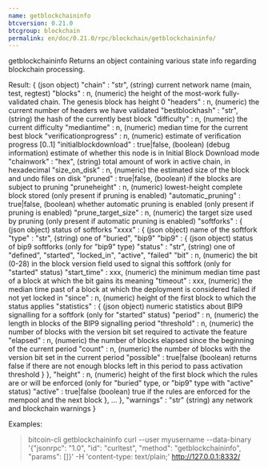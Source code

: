 ```yaml
---
name: getblockchaininfo
btcversion: 0.21.0
btcgroup: blockchain
permalink: en/doc/0.21.0/rpc/blockchain/getblockchaininfo/
---
```


getblockchaininfo
Returns an object containing various state info regarding blockchain processing.

Result:
{                                         (json object)
  "chain" : "str",                        (string) current network name (main, test, regtest)
  "blocks" : n,                           (numeric) the height of the most-work fully-validated chain. The genesis block has height 0
  "headers" : n,                          (numeric) the current number of headers we have validated
  "bestblockhash" : "str",                (string) the hash of the currently best block
  "difficulty" : n,                       (numeric) the current difficulty
  "mediantime" : n,                       (numeric) median time for the current best block
  "verificationprogress" : n,             (numeric) estimate of verification progress [0..1]
  "initialblockdownload" : true|false,    (boolean) (debug information) estimate of whether this node is in Initial Block Download mode
  "chainwork" : "hex",                    (string) total amount of work in active chain, in hexadecimal
  "size_on_disk" : n,                     (numeric) the estimated size of the block and undo files on disk
  "pruned" : true|false,                  (boolean) if the blocks are subject to pruning
  "pruneheight" : n,                      (numeric) lowest-height complete block stored (only present if pruning is enabled)
  "automatic_pruning" : true|false,       (boolean) whether automatic pruning is enabled (only present if pruning is enabled)
  "prune_target_size" : n,                (numeric) the target size used by pruning (only present if automatic pruning is enabled)
  "softforks" : {                         (json object) status of softforks
    "xxxx" : {                            (json object) name of the softfork
      "type" : "str",                     (string) one of "buried", "bip9"
      "bip9" : {                          (json object) status of bip9 softforks (only for "bip9" type)
        "status" : "str",                 (string) one of "defined", "started", "locked_in", "active", "failed"
        "bit" : n,                        (numeric) the bit (0-28) in the block version field used to signal this softfork (only for "started" status)
        "start_time" : xxx,               (numeric) the minimum median time past of a block at which the bit gains its meaning
        "timeout" : xxx,                  (numeric) the median time past of a block at which the deployment is considered failed if not yet locked in
        "since" : n,                      (numeric) height of the first block to which the status applies
        "statistics" : {                  (json object) numeric statistics about BIP9 signalling for a softfork (only for "started" status)
          "period" : n,                   (numeric) the length in blocks of the BIP9 signalling period
          "threshold" : n,                (numeric) the number of blocks with the version bit set required to activate the feature
          "elapsed" : n,                  (numeric) the number of blocks elapsed since the beginning of the current period
          "count" : n,                    (numeric) the number of blocks with the version bit set in the current period
          "possible" : true|false         (boolean) returns false if there are not enough blocks left in this period to pass activation threshold
        }
      },
      "height" : n,                       (numeric) height of the first block which the rules are or will be enforced (only for "buried" type, or "bip9" type with "active" status)
      "active" : true|false               (boolean) true if the rules are enforced for the mempool and the next block
    },
    ...
  },
  "warnings" : "str"                      (string) any network and blockchain warnings
}

Examples:
> bitcoin-cli getblockchaininfo 
> curl --user myusername --data-binary '{"jsonrpc": "1.0", "id": "curltest", "method": "getblockchaininfo", "params": []}' -H 'content-type: text/plain;' http://127.0.0.1:8332/


